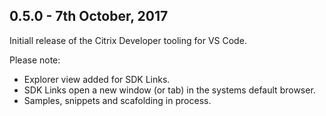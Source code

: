 ## 0.5.0 - 7th October, 2017
   
Initiall release of the Citrix Developer tooling for VS Code.

Please note:
* Explorer view added for SDK Links.
* SDK Links open a new window (or tab) in the systems default browser.
* Samples, snippets and scafolding in process.